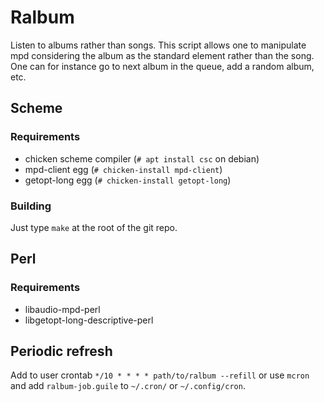 # Ralbum

Listen to albums rather than songs. This script allows one to manipulate mpd
considering the album as the standard element rather than the song. One can for
instance go to next album in the queue, add a random album, etc.

## Scheme
### Requirements
* chicken scheme compiler (`# apt install csc` on debian)
* mpd-client egg (`# chicken-install mpd-client`)
* getopt-long egg (`# chicken-install getopt-long`)

### Building
Just type `make` at the root of the git repo.

## Perl
### Requirements
* libaudio-mpd-perl
* libgetopt-long-descriptive-perl

## Periodic refresh
Add to user crontab
``` */10 * * * * path/to/ralbum --refill ```
or use `mcron` and add `ralbum-job.guile` to `~/.cron/` or
`~/.config/cron`.
